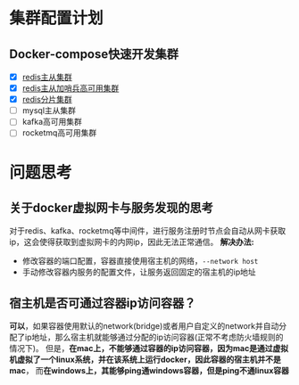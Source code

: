 # 集群配置计划
## Docker-compose快速开发集群
- [x] [redis主从集群](./redis/1m-3s/README.md)
- [x] [redis主从加哨兵高可用集群](./redis/1m-3s-with-sentinel/README.md)
- [x] [redis分片集群](./redis/cluster/README.md)
- [ ] mysql主从集群
- [ ] kafka高可用集群
- [ ] rocketmq高可用集群

# 问题思考
## 关于docker虚拟网卡与服务发现的思考
对于redis、kafka、rocketmq等中间件，进行服务注册时节点会自动从网卡获取ip，这会使得获取到虚拟网卡的内网ip，因此无法正常通信。
**解决办法:**
- 修改容器的端口配置，容器直接使用宿主机的网络，`--network host`
- 手动修改容器内服务的配置文件，让服务返回固定的宿主机的ip地址
## 宿主机是否可通过容器ip访问容器？
**可以**，如果容器使用默认的network(bridge)或者用户自定义的network并自动分配了ip地址，那么宿主机就能够通过分配的ip访问容器(正常不考虑防火墙规则的情况下)。
但是，**在mac上，不能够通过容器的ip访问容器，因为mac是通过虚拟机虚拟了一个linux系统，并在该系统上运行docker，因此容器的宿主机并不是mac**，
而**在windows上，其能够ping通windows容器，但是ping不通linux容器**